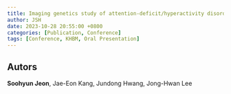 ```yaml
---
title: Imaging genetics study of attention-deficit/hyperactivity disorder using fMRI and cortical gene expression data (oral presentation)
author: JSH
date: 2023-10-28 20:55:00 +0800
categories: [Publication, Conference]
tags: [Conference, KHBM, Oral Presentation]
---
```


## Autors
**Soohyun Jeon**, Jae-Eon Kang, Jundong Hwang, Jong-Hwan Lee
